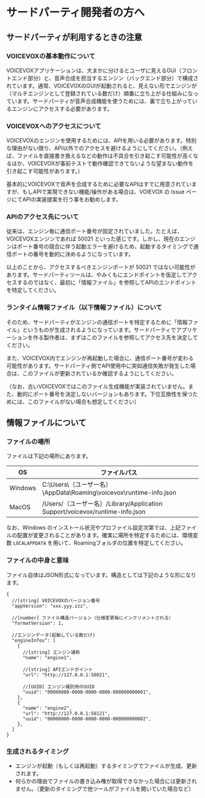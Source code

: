 # サードパーティ開発者の方へ

## サードパーティが利用するときの注意

### VOICEVOXの基本動作について

VOICEVOXアプリケーションは、大まかに分けるとユーザに見えるGUI（フロントエンド部分）と、音声合成を担当するエンジン（バックエンド部分）で構成されています。通常、VOICEVOXのGUIが起動されると、見えない形でエンジンが（マルチエンジンとして登録されている数だけ）順番に立ち上がる仕組みになっています。サードパーティが音声合成機能を使うためには、裏で立ち上がっているエンジンにアクセスする必要があります。

### VOICEVOXへのアクセスについて

VOICEVOXのエンジンを使用するためには、APIを用いる必要があります。特別な理由がない限り、API以外でのアクセスを避けるようにしてください。（例えば、ファイルを直接書き換えるなどの動作は不具合を引き起こす可能性が高くなるほか、VOICEVOXが事前テストで動作確認できてないような望まない動作を引き起こす可能性があります。）

基本的にVOICEVOXで音声を合成するために必要なAPIはすでに用意されていますが、もしAPIで実現できない機能/操作がある場合は、VOIEVOX の Issue ページにてAPIの実装提案を行う事をお勧めします。

### APIのアクセス先について

従来は、エンジン毎に通信ポート番号が固定されていました。たとえば、VOICEVOXエンジンであれば 50021 といった感じです。しかし、現在のエンジンはポート番号の競合に伴う起動エラーを避けるため、起動するタイミングで通信ポートの番号を動的に決めるようになっています。

以上のことから、アクセスするべきエンジンポートが 50021 ではない可能性があります。サードパーティツールは、やみくもにエンドポイントを仮定してアクセスするのではなく、最初に「情報ファイル」を参照してAPIのエンドポイントを特定してください。

### ランタイム情報ファイル（以下情報ファイル）について

そのため、サードパーティがエンジンの通信ポートを特定するために「情報ファイル」というものが生成されるようになっています。サードパーティでアプリケーションを作る製作者は、まずはこのファイルを参照してアクセス先を決定してください。

また、VOICEVOX内でエンジンが再起動した場合に、通信ポート番号が変わる可能性があります。サードパーティ側でAPI使用中に突如通信失敗が発生した場合は、このファイルが更新されているか確認するようにしてください。

（なお、古いVOICEVOXではこのファイル生成機能が実装されていません。また、動的にポート番号を決定しないバージョンもあります。下位互換性を保つためには、このファイルがない場合も想定してください）

## 情報ファイルについて

### ファイルの場所

ファイルは下記の場所にあります。

|OS              |ファイルパス                                                                 |
|----------------|-----------------------------------------------------------------------------|
|Windows         |C:\Users\（ユーザー名）\AppData\Roaming\voicevox\runtime-info.json           |
|MacOS           |/Users/（ユーザー名）/Library/Application Support/voicevox/runtime-info.json |

なお、Windows のインストール状況やプロファイル設定次第では、上記ファイルの配置が変更されることがあります。確実に場所を特定するためには、環境変数 ``LOCALAPPDATA`` を用いて、Roamingフォルダの位置を特定してください。

### ファイルの中身と意味

ファイル自体はJSON形式になっています。構造としては下記のような形になります。

```JSONC
{
  //[string] VOICEVOXのバージョン番号
  "appVersion": "xxx.yyy.zzz",

  //[number] ファイル構造バージョン（仕様変更毎にインクリメントされる）
  "formatVersion": 1,

  //エンジンデータ(起動している数だけ)
  "engineInfos": [
    {
      //[string] エンジン通称
      "name": "engine1",
      
      //[string] APIエンドポイント
      "url": "http://127.0.0.1:50021",

      //[UUID] エンジン識別用のUUID
      "uuid": "00000000-0000-0000-0000-000000000001",
    },
    {
      "name": "engine2",
      "url": "http://127.0.0.1:50121",
      "uuid": "00000000-0000-0000-0000-000000000002",
    },
  ]
}
```

### 生成されるタイミング

* エンジンが起動（もしくは再起動）するタイミングでファイルが生成、更新されます。
* 何らかの理由でファイルの書き込み権が取得できなかった場合には更新されません。（更新のタイミングで他ツールがファイルを開いていた場合など）
